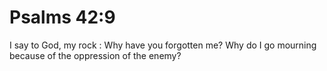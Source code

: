 # Psalms 42:9

I say to God, my rock : Why have you forgotten me? Why do I go mourning because of the oppression of the enemy?
